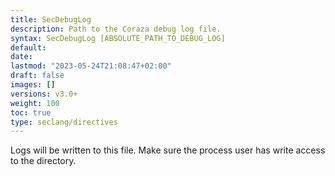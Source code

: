 ```yaml
---
title: SecDebugLog
description: Path to the Coraza debug log file.
syntax: SecDebugLog [ABSOLUTE_PATH_TO_DEBUG_LOG]
default: 
date: 
lastmod: "2023-05-24T21:08:47+02:00"
draft: false
images: []
versions: v3.0+
weight: 100
toc: true
type: seclang/directives
---
```

[//]: <> (This file is generated by tools/directivesgen. DO NOT EDIT.)
Logs will be written to this file. Make sure the process user has write access to the
directory.


